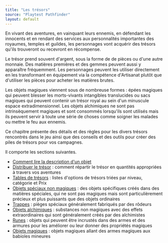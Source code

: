 ```yaml
---
title: "Les trésors"
source: "Playtest Pathfinder"
layout: default
---
```


En vivant des aventures, en vainquant leurs ennemis, en défendant les innocents et en rendant des services aux personnalités importantes des royaumes, temples et guildes, les personnages vont acquérir des trésors qu'ils trouveront ou recevront en récompense.

Le trésor prend souvent d'argent, sous la forme de de pièces ou d'une autre monnaie. Des matières premières et des gemmes peuvent aussi y apparaître fréquemment. Les personnages peuvent les utiliser directement en les transformant en équipement via la compétence d'Artisanat plutôt que d'utiliser les pièces pour acheter les matières brutes.

Les objets magiques viennent sous de nombreuse formes : épées magiques qui peuvent blesser les morts-vivants intangibles translucides ou sacs magiques qui peuvent contenir un trésor royal au sein d'un minuscule espace extradimensionnel. Les objets alchimiques ne sont pas intrinsèquement magiques et sont consommés lorsqu'ils sont utilisés mais ils peuvent servir à toute une série de choses comme soigner les malades ou mettre le feu aux ennemis.

Ce chapitre présente des détails et des règles pour les divers trésors rencontrés dans le jeu ainsi que des conseils et des outils pour créer des piles de trésors pour vos campagnes.

Il comporte les sections suivantes.

* [Comment lire la description d'un objet](comment-lire-la-description-d'un-objet.html)
* [Distribuer le trésor](distribuer-le-trésor.html) : comment répartir le trésor en quantités appropriées à travers vos aventures
* [Tables de trésors](tables-de-trésors.html) : listes d'options de trésors triées par niveau, catégorie et Prix
* [Objets spéciaux non magiques](objets-spéciaux-non-magiques.html) : des objets spécifiques créés dans des matières spéciales, qui ne sont pas magiques mais sont particulièrement précieux et plus puissants que des objets ordinaires
* [Trappes](trappes.html) : pièges spéciaux généralement fabriqués par des rôdeurs
* [Objets alchimiques](objets-alchimiques.html) : substances non magiques avec des effets extraordinaires qui sont généralement créés par des alchimistes
* [Runes](runes.html) : objets qui peuvent être incrustés dans des armes et des armures pour les améliorer ou leur donner des propriétés magiques
* [Objets magiques](objets-magiques.html) : objets magiques allant des armes magiques aux babioles mineures
